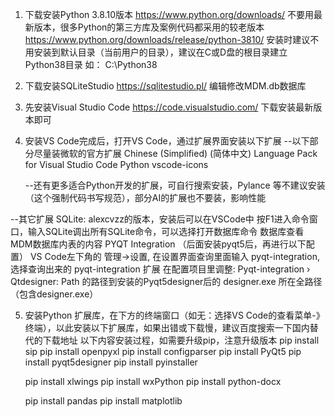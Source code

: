 1. 下载安装Python 3.8.10版本 https://www.python.org/downloads/
    不要用最新版本，很多Python的第三方库及案例代码都采用的较老版本
    https://www.python.org/downloads/release/python-3810/
    安装时建议不用安装到默认目录（当前用户的目录），建议在C或D盘的根目录建立Python38目录
    如： C:\Python38

2. 下载安装SQLiteStudio https://sqlitestudio.pl/
    编辑修改MDM.db数据库
3. 先安装Visual Studio Code https://code.visualstudio.com/
    下载安装最新版本即可

4. 安装VS Code完成后，打开VS Code，通过扩展界面安装以下扩展
    --以下部分尽量装微软的官方扩展
    Chinese (Simplified) (简体中文) Language Pack for Visual Studio Code
    Python
    vscode-icons

    --还有更多适合Python开发的扩展，可自行搜索安装，Pylance 等不建议安装（这个强制代码书写规范），部分AI的扩展也不要装，影响性能

--其它扩展
    SQLite: alexcvzz的版本，安装后可以在VSCode中 按F1进入命令窗口，输入SQLite调出所有SQLite命令，可以选择打开数据库命令 数据库查看MDM数据库内表的内容
    PYQT Integration （后面安装pyqt5后，再进行以下配置）
        VS Code左下角的 管理->设置, 在设置界面查询里面输入 pyqt-integration, 选择查询出来的 pyqt-integration 扩展
        在配置项目里调整:
        Pyqt-integration › Qtdesigner: Path 的路径到安装的Pyqt5designer后的 designer.exe 所在全路径（包含designer.exe）

5. 安装Python 扩展库，在下方的终端窗口（如无：选择VS Code的查看菜单-》终端），以此安装以下扩展库，如果出错或下载慢，建议百度搜索一下国内替代的下载地址
    以下内容安装过程，如需要升级pip，注意升级版本
    pip install sip
    pip install openpyxl
    pip install configparser
    pip install PyQt5 
    pip install pyqt5designer 
    pip install pyinstaller

    pip install xlwings
    pip install wxPython
    pip install python-docx

    pip install pandas
    pip install matplotlib
